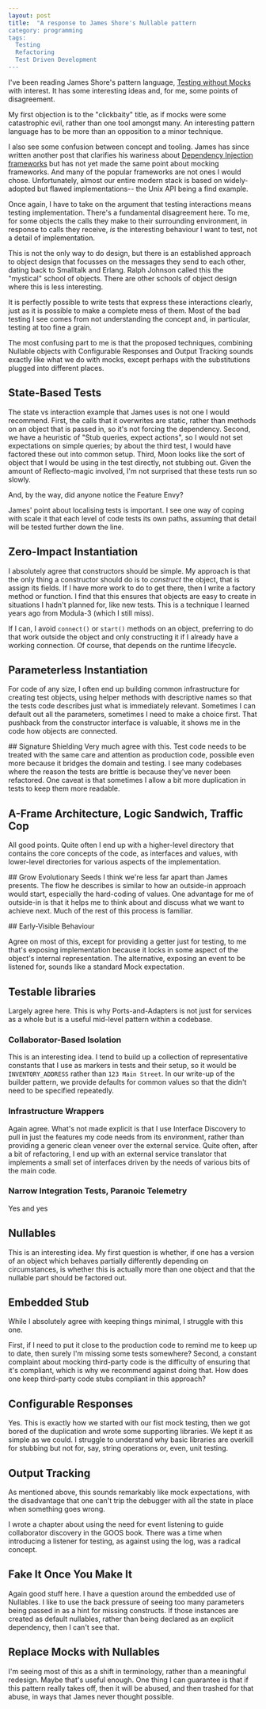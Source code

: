 ```yaml
---
layout: post
title:  "A response to James Shore's Nullable pattern
category: programming
tags: 
  Testing
  Refactoring
  Test Driven Development
---
```


I've been reading James Shore's pattern language, 
[Testing without Mocks](https://www.jamesshore.com/v2/projects/testing-without-mocks/testing-without-mocks) with interest.
It has some interesting ideas and, for me, some points of disagreement. 

My first objection is to the "clickbaity" title, as if mocks were 
some catastrophic evil, rather than one tool amongst many. An interesting
pattern language has to be more than an opposition to a minor technique.

I also see some confusion between concept and tooling. James has since written 
another post that clarifies his wariness about 
[Dependency Injection frameworks](https://www.jamesshore.com/v2/blog/2023/the-problem-with-dependency-injection-frameworks)
but has not yet made the same point about mocking frameworks.
And many of the popular frameworks are not ones I would chose. Unfortunately, almost our 
entire modern stack is based on widely-adopted but flawed implementations--
the Unix API being a find example. 

Once again, I have to take on the argument that testing interactions 
means testing implementation. There's a fundamental disagreement here. 
To me, for some objects the calls they make to their surrounding environment, 
in response to calls they receive, *is* the interesting behaviour I want to test, not a detail of implementation. 

This is not the only way to do design, but there is an established 
approach to object design that focusses on the messages they send to each other, 
dating back to Smalltalk and Erlang. Ralph Johnson called this the "mystical" school
of objects. There are other schools of object design where this is less interesting.

It is perfectly possible to write tests that express these interactions clearly, 
just as it is possible to make a complete mess of them. Most of the bad testing
I see comes from not understanding the concept and, in particular, 
testing at too fine a grain. 

The most confusing part to me is that the proposed techniques, 
combining Nullable objects with Configurable Responses and Output Tracking
sounds exactly like what we do with mocks, except perhaps with the substitutions
plugged into different places.

## State-Based Tests

The state vs interaction example that James uses is not one I would recommend. First, 
the calls that it overwrites are static, rather than methods on an object that is 
passed in, so it's not forcing the dependency. Second, we have a heuristic of 
"Stub queries, expect actions", so I would not set expectations on simple queries;
by about the third test, I would have factored these out into common setup. Third, 
Moon looks like the sort of object that I would be using in the test directly, 
not stubbing out. Given the amount of Reflecto-magic involved, I'm not surprised
that these tests run so slowly.

And, by the way, did anyone notice the Feature Envy?

James' point about localising tests is important. I see one way of coping with scale
it that each level of code tests its own paths, assuming that detail will be 
tested further down the line.

## Zero-Impact Instantiation

I absolutely agree that constructors should be simple. My approach is that the
only thing a constructor should do is to _construct_ the object, that is assign
its fields. If I have more work to do to get there, then I write a factory
method or function. I find that this ensures that objects are easy to create
in situations I hadn't planned for, like new tests. This is a technique I learned
years ago from Modula-3 (which I still miss).

If I can, I avoid `connect()` or `start()` methods on an object, 
preferring to do that work outside the object and only constructing 
it if I already have a working connection. Of course, that depends on 
the runtime lifecycle.

## Parameterless Instantiation
For code of any size, I often end up building common infrastructure for creating
test objects, using helper methods with descriptive names so that the tests code
describes just what is immediately relevant. Sometimes I can default out all the 
parameters, sometimes I need to make a choice first. That pushback from the 
constructor interface is valuable, it shows me in the code how objects are connected.

## Signature Shielding
Very much agree with this. Test code needs to be treated with the same care and attention
as production code, possible even more because it bridges the domain and testing. I see
many codebases where the reason the tests are brittle is because they've never been 
refactored. One caveat is that sometimes I allow a bit more duplication in tests to 
keep them more readable.

## A-Frame Architecture, Logic Sandwich, Traffic Cop
All good points. Quite often I end up with a higher-level directory that contains 
the core concepts of the code, as interfaces and values, with lower-level directories
for various aspects of the implementation.

## Grow Evolutionary Seeds
I think we're less far apart than James presents. The flow he describes is similar to
how an outside-in approach would start, especially the hard-coding of values. One 
advantage for me of outside-in is that it helps me to think about and discuss what 
we want to achieve next. Much of the rest of this process is familiar.

## Early-Visible Behaviour

Agree on most of this, except for providing a getter just for testing, to me that's 
exposing implementation because it locks in some aspect of the object's internal 
representation. The alternative, exposing an event to be listened for, sounds like 
a standard Mock expectation.

## Testable libraries

Largely agree here. This is why Ports-and-Adapters is not just for services as a whole
but is a useful mid-level pattern within a codebase.

### Collaborator-Based Isolation

This is an interesting idea. I tend to build up a collection of representative constants
that I use as markers in tests and their setup, so it would be `INVENTORY_ADDRESS` rather than
`123 Main Street`. In our write-up of the builder pattern, we provide defaults for
common values so that the didn't need to be specified repeatedly.

### Infrastructure Wrappers

Again agree. What's not made explicit is that I use Interface Discovery to pull in just the features
my code needs from its environment, rather than providing a generic clean veneer over the external 
service. Quite often, after a bit of refactoring, I end up with an external service translator that
implements a small set of interfaces driven by the needs of various bits of the main code.

### Narrow Integration Tests, Paranoic Telemetry
Yes and yes

## Nullables
This is an interesting idea. My first question is whether, if one has a version of an object which
behaves partially differently depending on circumstances, is whether this is actually more than one object
and that the nullable part should be factored out.

## Embedded Stub
While I absolutely agree with keeping things minimal, I struggle with this one. 

First, if I need to put it close to the production code to remind me to keep up to date,
then surely I'm missing some tests somewhere? Second, a constant complaint about mocking third-party code is the
difficulty of ensuring that it's compliant, which is why we recommend against doing that. How does one keep
third-party code stubs compliant in this approach?

## Configurable Responses
Yes. This is exactly how we started with our fist mock testing, then we got bored of the duplication
and wrote some supporting libraries. We kept it as simple as we could. I struggle to understand why 
basic libraries are overkill for stubbing but not for, say, string operations or, even, unit testing.

## Output Tracking
As mentioned above, this sounds remarkably like mock expectations, with the disadvantage that one
can't trip the debugger with all the state in place when something goes wrong. 

I wrote a chapter about using the need for event listening to guide collaborator discovery in 
the GOOS book. There was a time when introducing a listener for testing, as against using 
the log, was a radical concept.

## Fake It Once You Make It
Again good stuff here. I have a question around the embedded use of Nullables. I like to use the back
pressure of seeing too many parameters being passed in as a hint for missing constructs. If those 
instances are created as default nullables, rather than being declared as an explicit dependency, then 
I can't see that.

## Replace Mocks with Nullables
I'm seeing most of this as a shift in terminology, rather than a meaningful redesign. Maybe that's 
useful enough. One thing I can guarantee is that if this pattern really takes off, then it will be 
abused, and then trashed for that abuse, in ways that James never thought possible.


